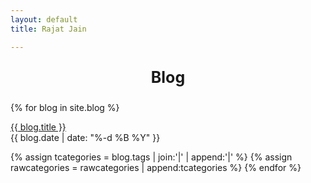 ```yaml
---
layout: default
title: Rajat Jain

---
```


<p style="text-align: center;font-size:25px"><b>Blog</b></p>



{% for blog in site.blog %}
  <p><a href="{{ blog.url }}">{{ blog.title }}</a> <br> {{ blog.date | date: "%-d %B %Y" }}</p>
  {% assign tcategories = blog.tags | join:'|' | append:'|' %}
  {% assign rawcategories = rawcategories | append:tcategories %}
{% endfor %}